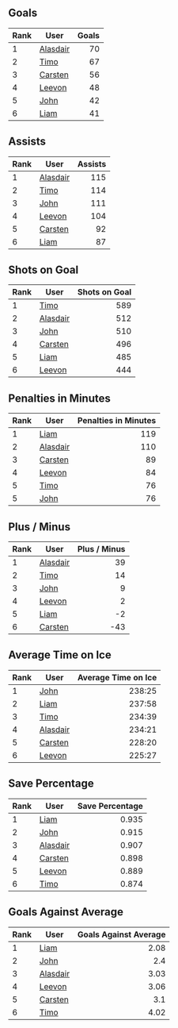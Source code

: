 ## Goals
| Rank | User | Goals |
| :--- | ---- | ---------: |
| 1 | [Alasdair](https://github.com/llevasseur/fantasy-hockey-league/blob/main/ROSTERS.md#Alasdair) |  70 |
| 2 | [Timo](https://github.com/llevasseur/fantasy-hockey-league/blob/main/ROSTERS.md#Timo) |  67 |
| 3 | [Carsten](https://github.com/llevasseur/fantasy-hockey-league/blob/main/ROSTERS.md#Carsten) |  56 |
| 4 | [Leevon](https://github.com/llevasseur/fantasy-hockey-league/blob/main/ROSTERS.md#Leevon) |  48 |
| 5 | [John](https://github.com/llevasseur/fantasy-hockey-league/blob/main/ROSTERS.md#John) |  42 |
| 6 | [Liam](https://github.com/llevasseur/fantasy-hockey-league/blob/main/ROSTERS.md#Liam) |  41 |
## Assists
| Rank | User | Assists |
| :--- | ---- | ---------: |
| 1 | [Alasdair](https://github.com/llevasseur/fantasy-hockey-league/blob/main/ROSTERS.md#Alasdair) |  115 |
| 2 | [Timo](https://github.com/llevasseur/fantasy-hockey-league/blob/main/ROSTERS.md#Timo) |  114 |
| 3 | [John](https://github.com/llevasseur/fantasy-hockey-league/blob/main/ROSTERS.md#John) |  111 |
| 4 | [Leevon](https://github.com/llevasseur/fantasy-hockey-league/blob/main/ROSTERS.md#Leevon) |  104 |
| 5 | [Carsten](https://github.com/llevasseur/fantasy-hockey-league/blob/main/ROSTERS.md#Carsten) |  92 |
| 6 | [Liam](https://github.com/llevasseur/fantasy-hockey-league/blob/main/ROSTERS.md#Liam) |  87 |
## Shots on Goal
| Rank | User | Shots on Goal |
| :--- | ---- | ---------: |
| 1 | [Timo](https://github.com/llevasseur/fantasy-hockey-league/blob/main/ROSTERS.md#Timo) |  589 |
| 2 | [Alasdair](https://github.com/llevasseur/fantasy-hockey-league/blob/main/ROSTERS.md#Alasdair) |  512 |
| 3 | [John](https://github.com/llevasseur/fantasy-hockey-league/blob/main/ROSTERS.md#John) |  510 |
| 4 | [Carsten](https://github.com/llevasseur/fantasy-hockey-league/blob/main/ROSTERS.md#Carsten) |  496 |
| 5 | [Liam](https://github.com/llevasseur/fantasy-hockey-league/blob/main/ROSTERS.md#Liam) |  485 |
| 6 | [Leevon](https://github.com/llevasseur/fantasy-hockey-league/blob/main/ROSTERS.md#Leevon) |  444 |
## Penalties in Minutes
| Rank | User | Penalties in Minutes |
| :--- | ---- | ---------: |
| 1 | [Liam](https://github.com/llevasseur/fantasy-hockey-league/blob/main/ROSTERS.md#Liam) |  119 |
| 2 | [Alasdair](https://github.com/llevasseur/fantasy-hockey-league/blob/main/ROSTERS.md#Alasdair) |  110 |
| 3 | [Carsten](https://github.com/llevasseur/fantasy-hockey-league/blob/main/ROSTERS.md#Carsten) |  89 |
| 4 | [Leevon](https://github.com/llevasseur/fantasy-hockey-league/blob/main/ROSTERS.md#Leevon) |  84 |
| 5 | [Timo](https://github.com/llevasseur/fantasy-hockey-league/blob/main/ROSTERS.md#Timo) |  76 |
| 5 | [John](https://github.com/llevasseur/fantasy-hockey-league/blob/main/ROSTERS.md#John) |  76 |
## Plus / Minus
| Rank | User | Plus / Minus |
| :--- | ---- | ---------: |
| 1 | [Alasdair](https://github.com/llevasseur/fantasy-hockey-league/blob/main/ROSTERS.md#Alasdair) |  39 |
| 2 | [Timo](https://github.com/llevasseur/fantasy-hockey-league/blob/main/ROSTERS.md#Timo) |  14 |
| 3 | [John](https://github.com/llevasseur/fantasy-hockey-league/blob/main/ROSTERS.md#John) |  9 |
| 4 | [Leevon](https://github.com/llevasseur/fantasy-hockey-league/blob/main/ROSTERS.md#Leevon) |  2 |
| 5 | [Liam](https://github.com/llevasseur/fantasy-hockey-league/blob/main/ROSTERS.md#Liam) |  -2 |
| 6 | [Carsten](https://github.com/llevasseur/fantasy-hockey-league/blob/main/ROSTERS.md#Carsten) |  -43 |
## Average Time on Ice
| Rank | User | Average Time on Ice |
| :--- | ---- | ---------: |
| 1 | [John](https://github.com/llevasseur/fantasy-hockey-league/blob/main/ROSTERS.md#John) |  238:25 |
| 2 | [Liam](https://github.com/llevasseur/fantasy-hockey-league/blob/main/ROSTERS.md#Liam) |  237:58 |
| 3 | [Timo](https://github.com/llevasseur/fantasy-hockey-league/blob/main/ROSTERS.md#Timo) |  234:39 |
| 4 | [Alasdair](https://github.com/llevasseur/fantasy-hockey-league/blob/main/ROSTERS.md#Alasdair) |  234:21 |
| 5 | [Carsten](https://github.com/llevasseur/fantasy-hockey-league/blob/main/ROSTERS.md#Carsten) |  228:20 |
| 6 | [Leevon](https://github.com/llevasseur/fantasy-hockey-league/blob/main/ROSTERS.md#Leevon) |  225:27 |
## Save Percentage
| Rank | User | Save Percentage |
| :--- | ---- | ---------: |
| 1 | [Liam](https://github.com/llevasseur/fantasy-hockey-league/blob/main/ROSTERS.md#Liam) |  0.935 |
| 2 | [John](https://github.com/llevasseur/fantasy-hockey-league/blob/main/ROSTERS.md#John) |  0.915 |
| 3 | [Alasdair](https://github.com/llevasseur/fantasy-hockey-league/blob/main/ROSTERS.md#Alasdair) |  0.907 |
| 4 | [Carsten](https://github.com/llevasseur/fantasy-hockey-league/blob/main/ROSTERS.md#Carsten) |  0.898 |
| 5 | [Leevon](https://github.com/llevasseur/fantasy-hockey-league/blob/main/ROSTERS.md#Leevon) |  0.889 |
| 6 | [Timo](https://github.com/llevasseur/fantasy-hockey-league/blob/main/ROSTERS.md#Timo) |  0.874 |
## Goals Against Average
| Rank | User | Goals Against Average |
| :--- | ---- | ---------: |
| 1 | [Liam](https://github.com/llevasseur/fantasy-hockey-league/blob/main/ROSTERS.md#Liam) |  2.08 |
| 2 | [John](https://github.com/llevasseur/fantasy-hockey-league/blob/main/ROSTERS.md#John) |  2.4 |
| 3 | [Alasdair](https://github.com/llevasseur/fantasy-hockey-league/blob/main/ROSTERS.md#Alasdair) |  3.03 |
| 4 | [Leevon](https://github.com/llevasseur/fantasy-hockey-league/blob/main/ROSTERS.md#Leevon) |  3.06 |
| 5 | [Carsten](https://github.com/llevasseur/fantasy-hockey-league/blob/main/ROSTERS.md#Carsten) |  3.1 |
| 6 | [Timo](https://github.com/llevasseur/fantasy-hockey-league/blob/main/ROSTERS.md#Timo) |  4.02 |
